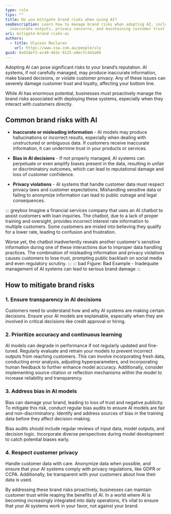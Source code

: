 ```yaml
---
type: rule
tips: ""
title: Do you mitigate brand risks when using AI?
seoDescription: Learn how to manage brand risks when adopting AI, including
  inaccurate outputs, privacy concerns, and maintaining customer trust.
uri: mitigate-brand-risks-ai
authors:
  - title: Ulysses Maclaren
    url: https://www.ssw.com.au/people/uly
guid: 0a42def3-ec40-443c-9125-a9ecfc441e04
---
```

Adopting AI can pose significant risks to your brand’s reputation. AI systems, if not carefully managed, may produce inaccurate information, make biased decisions, or violate customer privacy. Any of these issues can severely damage customer trust and loyalty, affecting your bottom line.
 
While AI has enormous potential, businesses must proactively manage the brand risks associated with deploying these systems, especially when they interact with customers directly.
 
<!--endintro-->
 
## Common brand risks with AI
 
* **Inaccurate or misleading information** - AI models may produce hallucinations or incorrect results, especially when dealing with unstructured or ambiguous data. If customers receive inaccurate information, it can undermine trust in your products or services.
   
* **Bias in AI decisions** - If not properly managed, AI systems can perpetuate or even amplify biases present in the data, resulting in unfair or discriminatory outcomes, which can lead to reputational damage and loss of customer confidence.
   
* **Privacy violations** - AI systems that handle customer data must respect privacy laws and customer expectations. Mishandling sensitive data or failing to anonymize information can lead to public outrage and legal consequences.

::: greybox
Imagine a financial services company that uses an AI chatbot to assist customers with loan inquiries. The chatbot, due to a lack of proper training and oversight, provides incorrect interest rate information to multiple customers. Some customers are misled into believing they qualify for a lower rate, leading to confusion and frustration.

Worse yet, the chatbot inadvertently reveals another customer's sensitive information during one of these interactions due to improper data handling practices. The combination of misleading information and privacy violations causes customers to lose trust, prompting public backlash on social media and even regulatory scrutiny.
:::
::: bad
Figure: Bad Example - Inadequate management of AI systems can lead to serious brand damage
:::

## How to mitigate brand risks
 
### 1. Ensure transparency in AI decisions

Customers need to understand how and why AI systems are making certain decisions. Ensure your AI models are explainable, especially when they are involved in critical decisions like credit approval or hiring.
 
### 2. Prioritize accuracy and continuous learning

AI models can degrade in performance if not regularly updated and fine-tuned. Regularly evaluate and retrain your models to prevent incorrect outputs from reaching customers. This can involve incorporating fresh data, conducting error analysis, adjusting hyperparameters, and incorporating human feedback to further enhance model accuracy. Additionally, consider implementing source citation or reflection mechanisms within the model to increase reliability and transparency.
 
### 3. Address bias in AI models

Bias can damage your brand, leading to loss of trust and negative publicity. To mitigate this risk, conduct regular bias audits to ensure AI models are fair and non-discriminatory. Identify and address sources of bias in the training data before they affect decision-making.

Bias audits should include regular reviews of input data, model outputs, and decision logic. Incorporate diverse perspectives during model development to catch potential biases early.

 
### 4. Respect customer privacy

Handle customer data with care. Anonymize data when possible, and ensure that your AI systems comply with privacy regulations, like GDPR or CCPA. Additionally, be transparent with your customers about how their data is used.


By addressing these brand risks proactively, businesses can maintain customer trust while reaping the benefits of AI. In a world where AI is becoming increasingly integrated into daily operations, it’s vital to ensure that your AI systems work in your favor, not against your brand.
